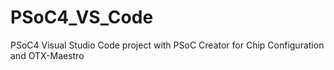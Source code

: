 # PSoC4_VS_Code
PSoC4 Visual Studio Code project with PSoC Creator for Chip Configuration and OTX-Maestro 
